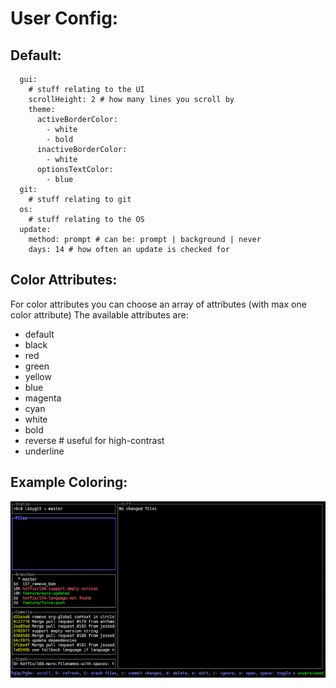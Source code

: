 # User Config:

## Default:

```
  gui:
    # stuff relating to the UI
    scrollHeight: 2 # how many lines you scroll by
    theme:
      activeBorderColor:
        - white
        - bold
      inactiveBorderColor:
        - white
      optionsTextColor:
        - blue
  git:
    # stuff relating to git
  os:
    # stuff relating to the OS
  update:
    method: prompt # can be: prompt | background | never
    days: 14 # how often an update is checked for
```

## Color Attributes:

For color attributes you can choose an array of attributes (with max one color attribute)
The available attributes are:

- default
- black
- red
- green
- yellow
- blue
- magenta
- cyan
- white
- bold
- reverse # useful for high-contrast
- underline

## Example Coloring:

![border example](/docs/resources/colored-border-example.png)
